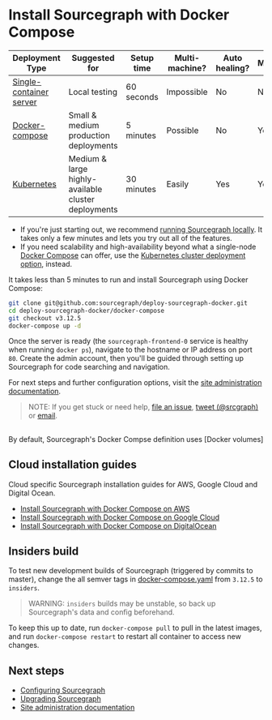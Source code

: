 # Install Sourcegraph with Docker Compose

| Deployment Type                               | Suggested for                                       | Setup time | Multi-machine? | Auto healing? | Monitoring? |
|-----------------------------------------------|-----------------------------------------------------|------------|----------------|---------------|-------------|
| [Single-container server](../docker/index.md) | Local testing                                       | 60 seconds | Impossible     | No            | No          |
| [Docker-compose](index.md)                    | Small & medium production deployments               | 5 minutes  | Possible       | No            | Yes         |
| [Kubernetes](../cluster.md)                   | Medium & large highly-available cluster deployments | 30 minutes | Easily         | Yes           | Yes         |

* If you're just starting out, we recommend [running Sourcegraph locally](../docker/index.md). It takes only a few minutes and lets you try out all of the features.
* If you need scalability and high-availability beyond what a single-node [Docker Compose](https://docs.docker.com/compose/) can offer, use the [Kubernetes cluster deployment option](https://github.com/sourcegraph/deploy-sourcegraph), instead.

It takes less than 5 minutes to run and install Sourcegraph using Docker Compose:

```bash
git clone git@github.com:sourcegraph/deploy-sourcegraph-docker.git
cd deploy-sourcegraph-docker/docker-compose
git checkout v3.12.5
docker-compose up -d
```

Once the server is ready (the `sourcegraph-frontend-0` service is healthy when running `docker ps`), navigate to the hostname or IP address on port `80`.  Create the admin account, then you'll be guided through setting up Sourcegraph for code searching and navigation.

For next steps and further configuration options, visit the [site administration documentation](../../index.md).

> NOTE: If you get stuck or need help, [file an issue](https://github.com/sourcegraph/sourcegraph/issues/new?&title=Improve+Sourcegraph+quickstart+guide), [tweet (@srcgraph)](https://twitter.com/srcgraph) or [email](mailto:support@sourcegraph.com?subject=Sourcegraph%20quickstart%20guide).

## 


By default, Sourcegraph's Docker Compse definition uses [Docker volumes]

## Cloud installation guides

Cloud specific Sourcegraph installation guides for AWS, Google Cloud and Digital Ocean.

- [Install Sourcegraph with Docker Compose on AWS](../../install/docker-dcompose/aws.md)
- [Install Sourcegraph with Docker Compose on Google Cloud](../../install/docker-compose/google_cloud.md)
- [Install Sourcegraph with Docker Compose on DigitalOcean](../../install/docker-compose/digitalocean.md)

## Insiders build

To test new development builds of Sourcegraph (triggered by commits to master), change the all semver tags in [docker-compose.yaml](https://github.com/sourcegraph/deploy-sourcegraph-docker/blob/master/docker-compose/docker-compose.yaml) from `3.12.5` to `insiders`.

> WARNING: `insiders` builds may be unstable, so back up Sourcegraph's data and config beforehand.

To keep this up to date, run `docker-compose pull` to pull in the latest images, and run `docker-compose restart` to restart all container to access new changes.

## Next steps

- [Configuring Sourcegraph](../../config/index.md)
- [Upgrading Sourcegraph](../../updates.md)
- [Site administration documentation](../../index.md)
